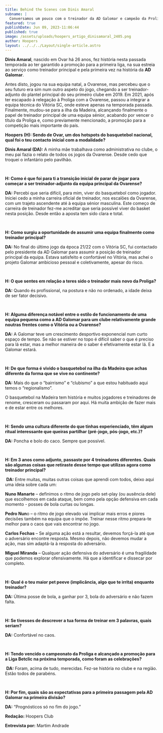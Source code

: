 ```yaml
---
title: Behind the Scenes com Dinis Amaral
subname: |
  Conversamos um pouco com o treinador da AD Galomar e campeão da Proliga
featured: true
publishDate: Jun 09, 2023-11:06:44
published: true
image: /assets/uploads/hoopers_artigo_dinisamaral_2405.png
author: Hoopers
layout: ../../../Layout/single-article.astro
---
```

**Dinis Amaral**, nascido em Ovar há 26 anos, fez história nesta passada temporada ao ter garantido a promoção para a primeira liga, na sua estreia ao serviço como treinador principal e pela primeira vez na história da **AD Galomar**. 

Antes disto, jogou na sua equipa natal, a Ovarense, mas percebeu que o seu futuro era sim num outro aspeto do jogo, chegando a ser treinador-adjunto do plantel principal do seu primeiro clube em 2019. Em 2021, após ter escapado à relegação à Proliga com a Ovarense, passou a integrar a equipa técnica do Vitória SC, onde esteve apenas na temporada passada. Finalmente, mudou-se para a ilha da Madeira, alcançando finalmente o papel de treinador principal de uma equipa sénior, acabando por vencer o título da Proliga e, como previamente mencionado, a promoção para a competição mais importante do país. 

**Hoopers (H): Sendo de Ovar, um dos hotspots do basquetebol nacional, qual foi o teu contacto inicial com a modalidade?**

**Dinis Amaral (DA):** A minha mãe trabalhava como administrativa no clube, o meu pai fazia o relato de todos os jogos da Ovarense. Desde cedo que troquei o infantário pelo pavilhão.

 

**H: Como é que foi para ti a transição inicial de parar de jogar para começar a ser treinador-adjunto da equipa principal da Ovarense?**

**DA:** Percebi que seria difícil, para mim, viver do basquetebol como jogador. Iniciei cedo a minha carreira oficial de treinador, nos escalões da Ovarense, com um trajeto ascendente até à equipa sénior masculina. Este começo de carreira de treinador fez-me acreditar que seria possível viver do basket nesta posição. Desde então a aposta tem sido clara e total.

 

**H: Como surgiu a oportunidade de assumir uma equipa finalmente como treinador principal?**

**DA:** No final do último jogo da época 21/22 com o Vitória SC, fui contactado pelo presidente da AD Galomar para assumir a posição de treinador principal da equipa. Estava satisfeito e confortável no Vitória, mas achei o projeto Galomar ambicioso pessoal e coletivamente, apesar do risco.

 

**H: O que sentes em relação a teres sido o treinador mais novo da Proliga?**

**DA:** Quando és profissional, na postura e não no ordenado, a idade deixa de ser fator decisivo.

 

**H: Alguma diferença notável entre o estilo de funcionamento de uma equipa pequena como a AD Galomar para um clube relativamente grande noutras frentes como o Vitória ou a Ovarense?**

**DA:** A Galomar teve um crescimento desportivo exponencial num curto espaço de tempo. Se não se estiver no topo é difícil saber o que é preciso para lá estar, mas a melhor maneira de o saber é efetivamente estar lá. E a Galomar estará.

 

**H: De que forma é vivido o basquetebol na ilha da Madeira que achas diferente da forma que se vive no continente?**

**DA:** Mais do que o “bairrismo” e “clubismo” a que estou habituado aqui temos o “regionalismo”.

O basquetebol na Madeira tem história e muitos jogadores e treinadores de renome, cresceram ou passaram por aqui. Há muita ambição de fazer mais e de estar entre os melhores.

 

**H: Sendo uma cultura diferente do que tinhas experienciado, têm algum ritual interessante que queiras partilhar (pré-jogo, pós-jogo, etc.)?**

**DA:** Poncha e bolo do caco. Sempre que possível.

 

**H: Em 3 anos como adjunto, passaste por 4 treinadores diferentes. Quais são algumas coisas que retiraste desse tempo que utilizas agora como treinador principal?**

 **DA:** Entre muitas, muitas outras coisas que aprendi com todos, deixo aqui uma ideia sobre cada um:

**Nuno Manarte** – definimos o ritmo de jogo pelo set-play (ou ausência dele) que escolhemos em cada ataque, bem como pela opção defensiva em cada momento - posses de bola curtas ou longas.

**Pedro Nun**o – o ritmo de jogo elevado vai implicar mais erros e piores decisões também na equipa que o impõe. Treinar nesse ritmo prepara-te melhor para o caos que vais encontrar no jogo.

**Carlos Fechas** – Se alguma ação está a resultar, devemos forçá-la até que o adversário encontre resposta. Mesmo depois, não devemos mudar a ação, mas sim adaptá-la à resposta do adversário.

**Miguel Miranda** – Qualquer ação defensiva do adversário é uma fragilidade que podemos explorar ofensivamente. Há que a identificar e dissecar por completo.

 

**H: Qual é o teu maior pet peeve (implicância, algo que te irrita) enquanto treinador?**

**DA:** Última posse de bola, a ganhar por 3, bola do adversário e não fazem falta.

 

**H: Se tivesses de descrever a tua forma de treinar em 3 palavras, quais seriam?**

**DA:** Confortável no caos.

 

**H: Tendo vencido o campeonato da Proliga e alcançado a promoção para a Liga Betclic na próxima temporada, como foram as celebrações?**

 **DA:** Foram, acima de tudo, merecidas. Fez-se história no clube e na região. Estão todos de parabéns.

 

**H: Por fim, quais são as expectativas para a primeira passagem pela AD Galomar na primeira divisão?**

**DA:** “Prognósticos só no fim do jogo.”



**Redação:** Hoopers Club

**Entrevista por:** Martim Andrade